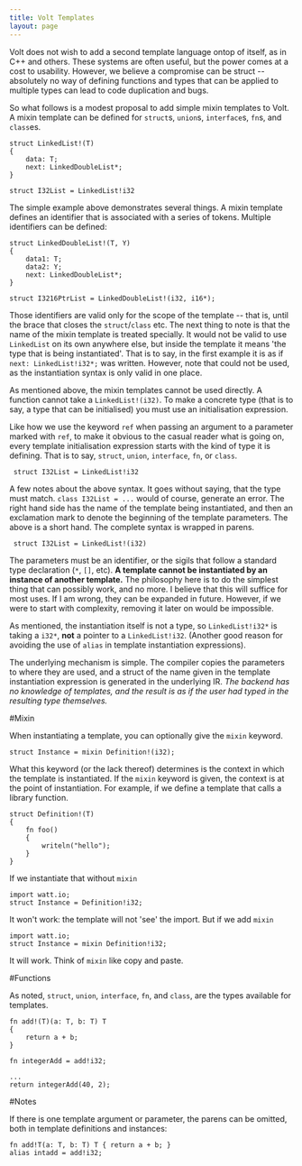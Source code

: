 ```yaml
---
title: Volt Templates
layout: page
---
```


Volt does not wish to add a second template language ontop of itself, as in C++ and others. These systems are often useful, but the power comes at a cost to usability. However, we believe a compromise can be struct -- absolutely no way of defining functions and types that can be applied to multiple types can lead to code duplication and bugs.

So what follows is a modest proposal to add simple mixin templates to Volt. A mixin template can be defined for `struct`s, `union`s, `interface`s, `fn`s, and `class`es.

    struct LinkedList!(T)
    {
        data: T;
        next: LinkedDoubleList*;
    }

    struct I32List = LinkedList!i32

The simple example above demonstrates several things. A mixin template defines an identifier that is associated with a series of tokens. Multiple identifiers can be defined:

    struct LinkedDoubleList!(T, Y)
    {
        data1: T;
        data2: Y;
        next: LinkedDoubleList*;
    }
    
    struct I3216PtrList = LinkedDoubleList!(i32, i16*);
 
 Those identifiers are valid only for the scope of the template -- that is, until the brace that closes the `struct`/`class` etc. The next thing to note is that the name of the mixin template is treated specially. It would not be valid to use `LinkedList` on its own anywhere else, but inside the template it means 'the type that is being instantiated'. That is to say, in the first example it is as if `next: LinkedList!i32*;` was written. However, note that could not be used, as the instantiation syntax is only valid in one place.
 
As mentioned above, the mixin templates cannot be used directly. A function cannot take a `LinkedList!(i32)`. To make a concrete type (that is to say, a type that can be initialised) you must use an initialisation expression.

Like how we use the keyword `ref` when passing an argument to a parameter marked with `ref`, to make it obvious to the casual reader what is going on, every template initialisation expression starts with the kind of type it is defining. That is to say, `struct`, `union`, `interface`, `fn`, or `class`.

     struct I32List = LinkedList!i32
 
 A few notes about the above syntax. It goes without saying, that the type must match. `class I32List = ...` would of course, generate an error. The right hand side has the name of the template being instantiated, and then an exclamation mark to denote the beginning of the template parameters. The above is a short hand. The complete syntax is wrapped in parens.
 
     struct I32List = LinkedList!(i32)

The parameters must be an identifier, or the sigils that follow a standard type declaration (`*`, `[]`, etc). **A template cannot be instantiated by an instance of another template.** The philosophy here is to do the simplest thing that can possibly work, and no more. I believe that this will suffice for most uses. If I am wrong, they can be expanded in future. However, if we were to start with complexity, removing it later on would be impossible.

As mentioned, the instantiation itself is not a type, so `LinkedList!i32*` is taking a `i32*`, **not** a pointer to a `LinkedList!i32`. (Another good reason for avoiding the use of `alias` in template instantiation expressions).

The underlying mechanism is simple. The compiler copies the parameters to where they are used, and a struct of the name given in the template instantiation expression is generated in the underlying IR. *The backend has no knowledge of templates, and the result is as if the user had typed in the resulting type themselves.*

#Mixin

When instantiating a template, you can optionally give the `mixin` keyword.

    struct Instance = mixin Definition!(i32);

What this keyword (or the lack thereof) determines is the context in which the template is instantiated. If the `mixin` keyword is given, the context is at the point of instantiation. For example, if we define a template that calls a library function.

    struct Definition!(T)
    {
        fn foo()
        {
            writeln("hello");
        }
    }

If we instantiate that without `mixin`

    import watt.io;
    struct Instance = Definition!i32;

It won't work: the template will not 'see' the import. But if we add `mixin`

    import watt.io;
    struct Instance = mixin Definition!i32;

It will work. Think of `mixin` like copy and paste.

#Functions

As noted, `struct`, `union`, `interface`, `fn`, and `class`, are the types available for templates.

    fn add!(T)(a: T, b: T) T
    {
        return a + b;
    }
    
    fn integerAdd = add!i32;
    
    ...
    return integerAdd(40, 2);

#Notes

If there is one template argument or parameter, the parens can be omitted, both in template definitions and instances:

    fn add!T(a: T, b: T) T { return a + b; }
	alias intadd = add!i32;

